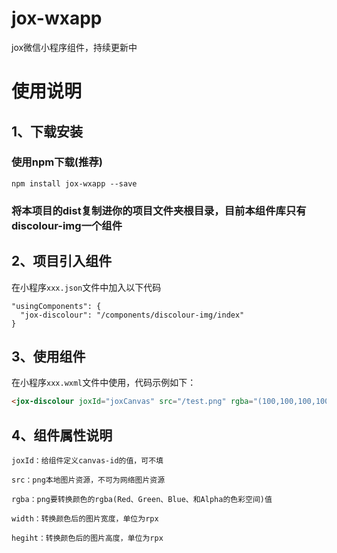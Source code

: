 # jox-wxapp
jox微信小程序组件，持续更新中
# 使用说明
## 1、下载安装
### 使用npm下载(推荐)

    npm install jox-wxapp --save

### 将本项目的dist复制进你的项目文件夹根目录，目前本组件库只有discolour-img一个组件
## 2、项目引入组件
在小程序`xxx.json`文件中加入以下代码   
  
    "usingComponents": {  
      "jox-discolour": "/components/discolour-img/index"  
    } 
## 3、使用组件
在小程序`xxx.wxml`文件中使用，代码示例如下：
```html
<jox-discolour joxId="joxCanvas" src="/test.png" rgba="(100,100,100,100)" width="100" height="100"></jox-discolour>
```
## 4、组件属性说明
    joxId：给组件定义canvas-id的值，可不填  
    
    src：png本地图片资源，不可为网络图片资源 
    
    rgba：png要转换颜色的rgba(Red、Green、Blue、和Alpha的色彩空间)值 
    
    width：转换颜色后的图片宽度，单位为rpx 
    
    hegiht：转换颜色后的图片高度，单位为rpx  
    
